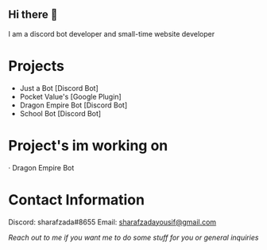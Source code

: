 ## Hi there 👋
I am a discord bot developer and small-time website developer

# Projects
* Just a Bot [Discord Bot]
* Pocket Value's [Google Plugin]
* Dragon Empire Bot [Discord Bot]
* School Bot [Discord Bot]

# Project's im working on
· Dragon Empire Bot

# Contact Information
Discord: sharafzada#8655
Email: sharafzadayousif@gmail.com

*Reach out to me if you want me to do some stuff for you or general inquiries*
